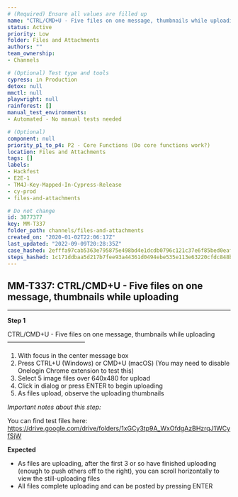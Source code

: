 ```yaml
---
# (Required) Ensure all values are filled up
name: "CTRL/CMD+U - Five files on one message, thumbnails while uploading"
status: Active
priority: Low
folder: Files and Attachments
authors: ""
team_ownership: 
- Channels

# (Optional) Test type and tools
cypress: in Production
detox: null
mmctl: null
playwright: null
rainforest: []
manual_test_environments: 
- Automated - No manual tests needed

# (Optional)
component: null
priority_p1_to_p4: P2 - Core Functions (Do core functions work?)
location: Files and Attachments
tags: []
labels: 
- Hackfest
- E2E-1
- TM4J-Key-Mapped-In-Cypress-Release
- cy-prod
- files-and-attachments

# Do not change
id: 3877377
key: MM-T337
folder_path: channels/files-and-attachments
created_on: "2020-01-02T22:06:17Z"
last_updated: "2022-09-09T20:28:35Z"
case_hashed: 2efffa97cab5363e795875e498bd4e1dcdb0796c121c37e6f85bed0eaf219d3c942b80de6e9dc46892db47e04ca9cc6a
steps_hashed: 1c171ddbaa5d217b7fee93a44361d0494ebe535e113e63220cfdc848b1331560ef742a57ab4e59095c26902cfba33745
---
```


## MM-T337: CTRL/CMD+U - Five files on one message, thumbnails while uploading

---

**Step 1**

CTRL/CMD+U - Five files on one message, thumbnails while uploading\
–––––––––––––––––––––––––

1. With focus in the center message box
2. Press CTRL+U (Windows) or CMD+U (macOS) (You may need to disable Onelogin Chrome extension to test this)
3. Select 5 image files over 640x480 for upload
4. Click in dialog or press ENTER to begin uploading
5. As files upload, observe the uploading thumbnails

_Important notes about this step:_

You can find test files here: [](https://drive.google.com/drive/folders/1xGCy3tp9A_WxOfdgAzBHzrqJ1WCyfSjW) <https://drive.google.com/drive/folders/1xGCy3tp9A_WxOfdgAzBHzrqJ1WCyfSjW>

**Expected**

- As files are uploading, after the first 3 or so have finished uploading (enough to push others off to the right), you can scroll horizontally to view the still-uploading files
- All files complete uploading and can be posted by pressing ENTER
